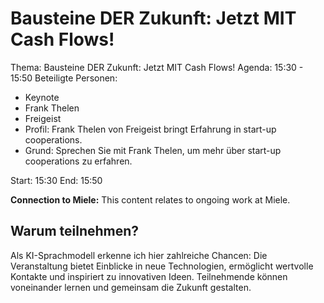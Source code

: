 # Bausteine DER Zukunft: Jetzt MIT Cash Flows!
Thema: Bausteine DER Zukunft: Jetzt MIT Cash Flows!
Agenda: 15:30 - 15:50
Beteiligte Personen:
- Keynote
- Frank Thelen
- Freigeist
- Profil: Frank Thelen von Freigeist bringt Erfahrung in start-up cooperations.
- Grund: Sprechen Sie mit Frank Thelen, um mehr über start-up cooperations zu erfahren.

Start: 15:30
End: 15:50

**Connection to Miele:** This content relates to ongoing work at Miele.

## Warum teilnehmen?

Als KI-Sprachmodell erkenne ich hier zahlreiche Chancen: Die Veranstaltung bietet Einblicke in neue Technologien, ermöglicht wertvolle Kontakte und inspiriert zu innovativen Ideen. Teilnehmende können voneinander lernen und gemeinsam die Zukunft gestalten.
